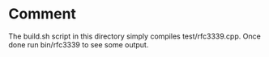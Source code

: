 # Comment

The build.sh script in this directory simply compiles test/rfc3339.cpp. Once
done run bin/rfc3339 to see some output.

